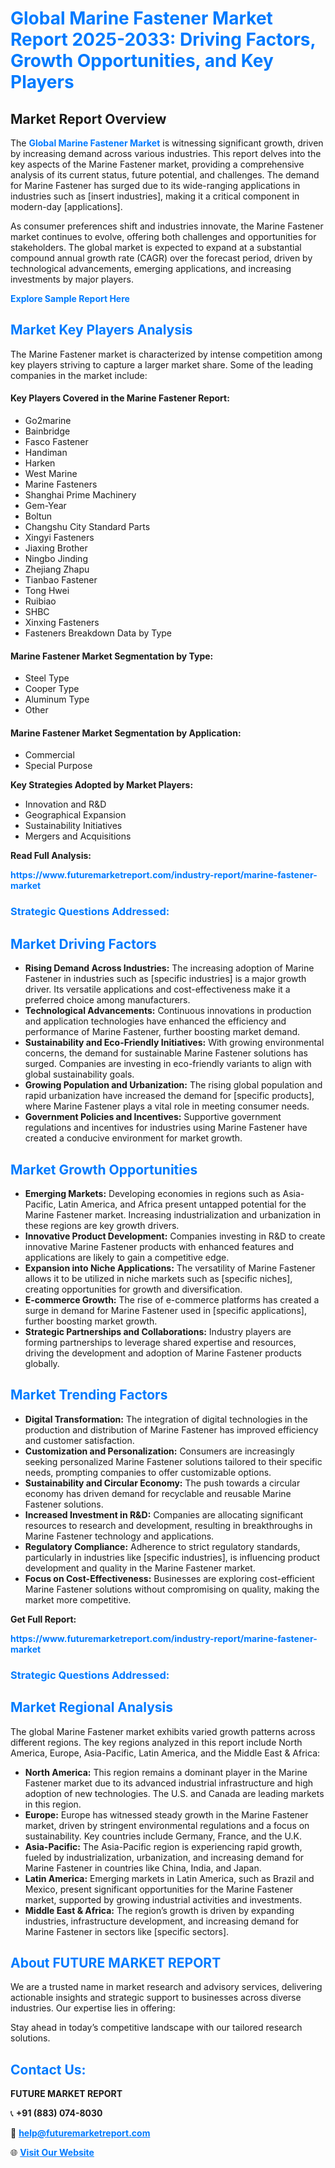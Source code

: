 <h1 style="color: #007BFF;">Global Marine Fastener Market Report 2025-2033: Driving Factors, Growth Opportunities, and Key Players</h1>

<section id="overview">
<h2>Market Report Overview</h2>
<p>The <a href="https://www.futuremarketreport.com/industry-report/marine-fastener-market" style="color: #007BFF; text-decoration: none;"><strong>Global Marine Fastener Market</strong></a> is witnessing significant growth, driven by increasing demand across various industries. This report delves into the key aspects of the Marine Fastener market, providing a comprehensive analysis of its current status, future potential, and challenges. The demand for Marine Fastener has surged due to its wide-ranging applications in industries such as [insert industries], making it a critical component in modern-day [applications].</p>
<p>As consumer preferences shift and industries innovate, the Marine Fastener market continues to evolve, offering both challenges and opportunities for stakeholders. The global market is expected to expand at a substantial compound annual growth rate (CAGR) over the forecast period, driven by technological advancements, emerging applications, and increasing investments by major players.</p>
</section>

<section id="overview">
<p><a href="https://www.futuremarketreport.com/request-sample/reportId=84933" style="color: #007BFF; text-decoration: none;"><strong>Explore Sample Report Here</strong></a></p>
</section>

<section id="key-players">
<h2 style="color: #007BFF;">Market Key Players Analysis</h2>
<p>The Marine Fastener market is characterized by intense competition among key players striving to capture a larger market share. Some of the leading companies in the market include:</p>
<h4>Key Players Covered in the Marine Fastener Report:</h4>
<ul><li>Go2marine</li><li>Bainbridge</li><li>Fasco Fastener</li><li>Handiman</li><li>Harken</li><li>West Marine</li><li>Marine Fasteners</li><li>Shanghai Prime Machinery</li><li>Gem-Year</li><li>Boltun</li><li>Changshu City Standard Parts</li><li>Xingyi Fasteners</li><li>Jiaxing Brother</li><li>Ningbo Jinding</li><li>Zhejiang Zhapu</li><li>Tianbao Fastener</li><li>Tong Hwei</li><li>Ruibiao</li><li>SHBC</li><li>Xinxing Fasteners</li><li>Fasteners Breakdown Data by Type</li></ul>
<h4>Marine Fastener Market Segmentation by Type:</h4>
<ul><li>Steel Type</li><li>Cooper Type</li><li>Aluminum Type</li><li>Other</li></ul>

<h4>Marine Fastener Market Segmentation by Application:</h4>
<ul><li>Commercial</li><li>Special Purpose</li></ul>
<p><strong>Key Strategies Adopted by Market Players:</strong></p>
<ul>
<li>Innovation and R&D</li>
<li>Geographical Expansion</li>
<li>Sustainability Initiatives</li>
<li>Mergers and Acquisitions</li>
</ul>
</section>

<section>
<p><strong>Read Full Analysis: </strong></p><a href="https://www.futuremarketreport.com/industry-report/marine-fastener-market" style="color: #007BFF; text-decoration: none;"><strong>https://www.futuremarketreport.com/industry-report/marine-fastener-market</strong></a>
<h3 style="color: #007BFF;">Strategic Questions Addressed:</h3>
</section>

<section id="driving-factors">
<h2 style="color: #007BFF;">Market Driving Factors</h2>
<ul>
<li><strong>Rising Demand Across Industries:</strong> The increasing adoption of Marine Fastener in industries such as [specific industries] is a major growth driver. Its versatile applications and cost-effectiveness make it a preferred choice among manufacturers.</li>
<li><strong>Technological Advancements:</strong> Continuous innovations in production and application technologies have enhanced the efficiency and performance of Marine Fastener, further boosting market demand.</li>
<li><strong>Sustainability and Eco-Friendly Initiatives:</strong> With growing environmental concerns, the demand for sustainable Marine Fastener solutions has surged. Companies are investing in eco-friendly variants to align with global sustainability goals.</li>
<li><strong>Growing Population and Urbanization:</strong> The rising global population and rapid urbanization have increased the demand for [specific products], where Marine Fastener plays a vital role in meeting consumer needs.</li>
<li><strong>Government Policies and Incentives:</strong> Supportive government regulations and incentives for industries using Marine Fastener have created a conducive environment for market growth.</li>
</ul>
</section>

<section id="growth-opportunities">
<h2 style="color: #007BFF;">Market Growth Opportunities</h2>
<ul>
<li><strong>Emerging Markets:</strong> Developing economies in regions such as Asia-Pacific, Latin America, and Africa present untapped potential for the Marine Fastener market. Increasing industrialization and urbanization in these regions are key growth drivers.</li>
<li><strong>Innovative Product Development:</strong> Companies investing in R&D to create innovative Marine Fastener products with enhanced features and applications are likely to gain a competitive edge.</li>
<li><strong>Expansion into Niche Applications:</strong> The versatility of Marine Fastener allows it to be utilized in niche markets such as [specific niches], creating opportunities for growth and diversification.</li>
<li><strong>E-commerce Growth:</strong> The rise of e-commerce platforms has created a surge in demand for Marine Fastener used in [specific applications], further boosting market growth.</li>
<li><strong>Strategic Partnerships and Collaborations:</strong> Industry players are forming partnerships to leverage shared expertise and resources, driving the development and adoption of Marine Fastener products globally.</li>
</ul>
</section>

<section id="trending-factors">
<h2 style="color: #007BFF;">Market Trending Factors</h2>
<ul>
<li><strong>Digital Transformation:</strong> The integration of digital technologies in the production and distribution of Marine Fastener has improved efficiency and customer satisfaction.</li>
<li><strong>Customization and Personalization:</strong> Consumers are increasingly seeking personalized Marine Fastener solutions tailored to their specific needs, prompting companies to offer customizable options.</li>
<li><strong>Sustainability and Circular Economy:</strong> The push towards a circular economy has driven demand for recyclable and reusable Marine Fastener solutions.</li>
<li><strong>Increased Investment in R&D:</strong> Companies are allocating significant resources to research and development, resulting in breakthroughs in Marine Fastener technology and applications.</li>
<li><strong>Regulatory Compliance:</strong> Adherence to strict regulatory standards, particularly in industries like [specific industries], is influencing product development and quality in the Marine Fastener market.</li>
<li><strong>Focus on Cost-Effectiveness:</strong> Businesses are exploring cost-efficient Marine Fastener solutions without compromising on quality, making the market more competitive.</li>
</ul>
</section>

<section>
<p><strong>Get Full Report: </strong></p><a href="https://www.futuremarketreport.com/industry-report/marine-fastener-market" style="color: #007BFF; text-decoration: none;"><strong>https://www.futuremarketreport.com/industry-report/marine-fastener-market</strong></a>
<h3 style="color: #007BFF;">Strategic Questions Addressed:</h3>
</section>


<section id="regional-analysis">
<h2 style="color: #007BFF;">Market Regional Analysis</h2>
<p>The global Marine Fastener market exhibits varied growth patterns across different regions. The key regions analyzed in this report include North America, Europe, Asia-Pacific, Latin America, and the Middle East & Africa:</p>
<ul>
<li><strong>North America:</strong> This region remains a dominant player in the Marine Fastener market due to its advanced industrial infrastructure and high adoption of new technologies. The U.S. and Canada are leading markets in this region.</li>
<li><strong>Europe:</strong> Europe has witnessed steady growth in the Marine Fastener market, driven by stringent environmental regulations and a focus on sustainability. Key countries include Germany, France, and the U.K.</li>
<li><strong>Asia-Pacific:</strong> The Asia-Pacific region is experiencing rapid growth, fueled by industrialization, urbanization, and increasing demand for Marine Fastener in countries like China, India, and Japan.</li>
<li><strong>Latin America:</strong> Emerging markets in Latin America, such as Brazil and Mexico, present significant opportunities for the Marine Fastener market, supported by growing industrial activities and investments.</li>
<li><strong>Middle East & Africa:</strong> The region’s growth is driven by expanding industries, infrastructure development, and increasing demand for Marine Fastener in sectors like [specific sectors].</li>
</ul>
</section>

<footer>
<h2 style="color: #007BFF;">About FUTURE MARKET REPORT</h2>
<p>We are a trusted name in market research and advisory services, delivering actionable insights and strategic support to businesses across diverse industries. Our expertise lies in offering:</p>

<p>Stay ahead in today’s competitive landscape with our tailored research solutions.</p>

<h2 style="color: #007BFF;">Contact Us:</h2>
<p><strong>FUTURE MARKET REPORT</strong></p>
<p>📞 <strong>+91 (883) 074-8030</strong></p>
<p>📧 <strong><a href="mailto:help@futuremarketreport.com" style="color: #007BFF;">help@futuremarketreport.com</a></strong></p>
<p>🌐 <strong><a href="https://www.futuremarketreport.com/" style="color: #007BFF;">Visit Our Website</a></strong></p>
</footer>